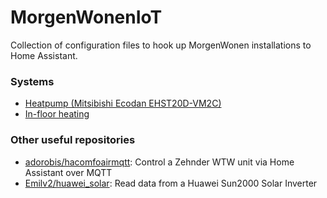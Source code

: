 # MorgenWonenIoT
Collection of configuration files to hook up MorgenWonen installations to Home Assistant.


### Systems
- [Heatpump (Mitsibishi Ecodan EHST20D-VM2C)](heatpump)
- [In-floor heating](in-floor-heating)

### Other useful repositories
- [adorobis/hacomfoairmqtt](https://github.com/adorobis/hacomfoairmqtt): Control a Zehnder WTW unit via Home Assistant over MQTT
- [Emilv2/huawei_solar](https://github.com/Emilv2/huawei_solar): Read data from a Huawei Sun2000 Solar Inverter
